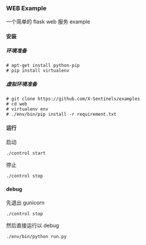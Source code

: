 ### WEB Example

一个简单的 flask web 服务 example

#### 安装
##### 环境准备
```
# apt-get install python-pip
# pip install virtualenv
```
##### 虚拟环境准备
```
# git clone https://github.com/X-Sentinels/examples
# cd web
# virtualenv env
# ./env/bin/pip install -r requirement.txt 
```

#### 运行
启动
```
./control start
```
停止
```
./control stop
```

#### debug
先退出 gunicorn
```
./control stop
```
然后直接运行以 debug
```
./env/bin/python run.py
```